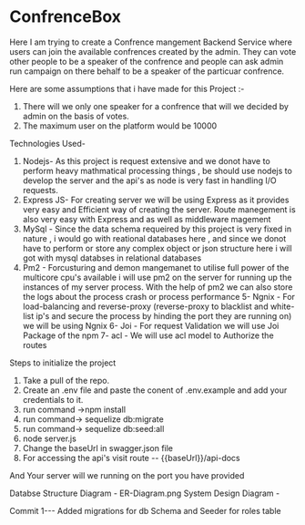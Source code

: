 # ConfrenceBox
Here I am trying to create a Confrence mangement Backend Service where users can join the available confrences created by the admin. They can vote other people to be a speaker of the confrence and people can ask admin  run campaign on there behalf to be a speaker of the particuar confrence.  

Here are some assumptions that i have made for this Project :- 
1. There will we only one speaker for a confrence that will we decided by admin on the basis of votes.
2. The maximum user on the platform would be 10000


Technologies Used-


1. Nodejs- As this project is request extensive and we donot have to perform heavy mathmatical processing things , be should use nodejs to develop the server and the api's as node is very fast in handling I/O requests.
2. Express JS- For creating server we will be using Express as it provides very easy and Efficient way of creating the server. Route manegement is also very easy with Express and as well as middleware magement
3. MySql - Since the data schema requeired by this project is very fixed in nature , i would go with reational databases here , and since we donot have to perform or store any complex object or json structure here i will got with mysql databses in relational databases
4. Pm2 - Forcusturing and demon mangemanet to utilise full power of the multicore cpu's available i will use pm2 on the server for running up the instances of my server process. With the help of pm2 we can also store the logs about the process crash or process performance
5- Ngnix - For load-balancing and reverse-proxy (reverse-proxy to blacklist and white-list ip's and secure the process by hinding the port they are running on) we will be using Ngnix
6- Joi - For request Validation we will use Joi Package of the npm
7- acl - We will use acl model to Authorize the routes



Steps to initialize the project

1. Take a pull of the repo.
2. Create an .env file and paste the conent of .env.example and add your credentials to it.
3. run command ->npm install
4.  run command-> sequelize db:migrate
5. run command-> sequelize db:seed:all
6. node server.js
7. Change the baseUrl in swagger.json file
8. For accessing the api's visit route -- {{baseUrl}}/api-docs

And Your server will we running on the port you have provided


Databse Structure Diagram - ER-Diagram.png
System Design  Diagram -



Commit 1---
Added migrations for db Schema and Seeder for roles table

